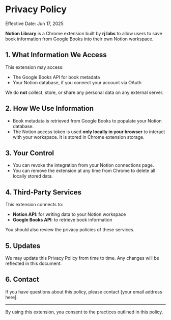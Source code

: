 # Privacy Policy

Effective Date: Jun 17, 2025

**Notion Library** is a Chrome extension built by **rj labs** to allow users to save book information from Google Books into their own Notion workspace.

## 1. What Information We Access

This extension may access:

- The Google Books API for book metadata
- Your Notion database, if you connect your account via OAuth

We do **not** collect, store, or share any personal data on any external server.

## 2. How We Use Information

- Book metadata is retrieved from Google Books to populate your Notion database.
- The Notion access token is used **only locally in your browser** to interact with your workspace. It is stored in Chrome extension storage.

## 3. Your Control

- You can revoke the integration from your Notion connections page.
- You can remove the extension at any time from Chrome to delete all locally stored data.

## 4. Third-Party Services

This extension connects to:

- **Notion API**: for writing data to your Notion workspace
- **Google Books API**: to retrieve book information

You should also review the privacy policies of these services.

## 5. Updates

We may update this Privacy Policy from time to time. Any changes will be reflected in this document.

## 6. Contact

If you have questions about this policy, please contact [your email address here].

---

By using this extension, you consent to the practices outlined in this policy.
